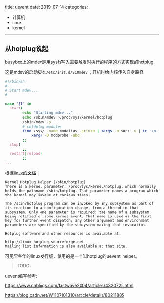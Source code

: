 title: uevent
date: 2019-07-14
categories:
- 计算机
- linux
- kernel




---



## 从hotplug说起

busybox上的mdev是用sysfs写入需要触发时执行的程序的方式实现的hotplug.

这是mdev的启动脚本`/etc/init.d/S10mdev `, 开机时给内核传入自身路径.

```bash
#!/bin/sh
#
# Start mdev....
#

case "$1" in
  start)
        echo "Starting mdev..."
        echo /sbin/mdev >/proc/sys/kernel/hotplug
        /sbin/mdev -s
        # coldplug modules
        find /sys/ -name modalias -print0 | xargs -0 sort -u | tr '\n' '\0' | \
            xargs -0 modprobe -abq
        ;;
  stop)
        ;;
  restart|reload)
        ;;
...
```



根据[linux的文档](https://www.kernel.org/doc/html/latest/driver-api/usb/hotplug.html)：

```
Kernel Hotplug Helper (/sbin/hotplug)
There is a kernel parameter: /proc/sys/kernel/hotplug, which normally holds the pathname /sbin/hotplug. That parameter names a program which the kernel may invoke at various times.

The /sbin/hotplug program can be invoked by any subsystem as part of its reaction to a configuration change, from a thread in that subsystem. Only one parameter is required: the name of a subsystem being notified of some kernel event. That name is used as the first key for further event dispatch; any other argument and environment parameters are specified by the subsystem making that invocation.

Hotplug software and other resources is available at:

http://linux-hotplug.sourceforge.net
Mailing list information is also available at that site.
```

可见早些年的linux发行版，使用的是一个叫hotplug的uevent_helper。



> TODO:

uevent编写参考:

 <https://www.cnblogs.com/fastwave2004/articles/4320725.html>

<https://blog.csdn.net/W1107101310/article/details/80211885>

